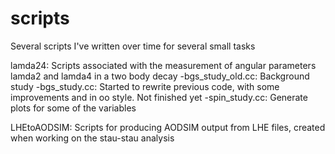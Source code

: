 scripts
=======

Several scripts I've written over time for several small tasks

lamda24:
  Scripts associated with the measurement of angular parameters lamda2 and lamda4 in a two body decay
  -bgs_study_old.cc: Background study
  -bgs_study.cc: Started to rewrite previous code, with some improvements and in oo style. Not finished yet
  -spin_study.cc: Generate plots for some of the variables

LHEtoAODSIM:
  Scripts for producing AODSIM output from LHE files, created when working on the stau-stau analysis
